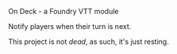 On Deck - a Foundry VTT module

Notify players when their turn is next.

This project is not _dead_, as such, it's just resting.
